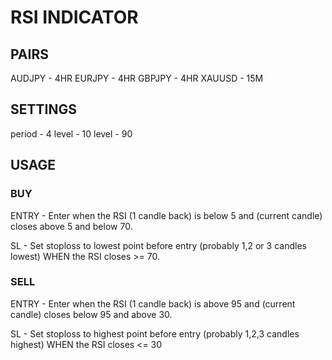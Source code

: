 # RSI INDICATOR

## PAIRS
AUDJPY - 4HR
EURJPY - 4HR
GBPJPY - 4HR
XAUUSD - 15M

## SETTINGS
period - 4
level - 10
level - 90

## USAGE

### BUY

ENTRY - Enter when the RSI (1 candle back) is below 5 and (current candle) closes above 5 and below 70.

SL - Set stoploss to lowest point before entry (probably 1,2 or 3 candles lowest) WHEN the RSI closes >= 70.

### SELL

ENTRY - Enter when the RSI (1 candle back) is above 95 and (current candle) closes below 95 and above 30.

SL - Set stoploss to highest point before entry (probably 1,2,3 candles highest) WHEN the RSI closes <= 30
